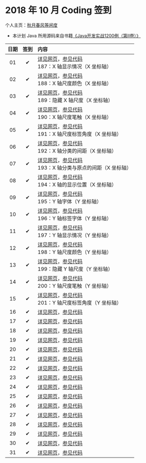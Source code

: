 # 2018 年 10 月 Coding 签到

个人主页：<a href="http://renkaigis.com/" target="_blank">秋月春风等闲度</a>

- 本计划 Java 所用源码来自书籍<a href="https://book.douban.com/subject/6535595/" target="_blank">《Java开发实战1200例（第Ⅱ卷）》</a>

| 日期 | 签到 | 内容 |
| :---: | :---: | :--- |
| 01 | ✔ | <a href="http://blog.renkaigis.com/KeepCoding/2018/10/01" target="_blank">详见网页</a>，<a href="https://github.com/renkaigis/KeepCoding/tree/master/2018/10/01" target="_blank">参见代码</a><br>187：X 轴显示情况（X 坐标轴） |
| 02 | ✔ | <a href="http://blog.renkaigis.com/KeepCoding/2018/10/02" target="_blank">详见网页</a>，<a href="https://github.com/renkaigis/KeepCoding/tree/master/2018/10/02" target="_blank">参见代码</a><br>188：X 轴尺度颜色（X 坐标轴） |
| 03 | ✔ | <a href="http://blog.renkaigis.com/KeepCoding/2018/10/03" target="_blank">详见网页</a>，<a href="https://github.com/renkaigis/KeepCoding/tree/master/2018/10/03" target="_blank">参见代码</a><br>189：隐藏 X 轴尺度（X 坐标轴） |
| 04 | ✔ | <a href="http://blog.renkaigis.com/KeepCoding/2018/10/04" target="_blank">详见网页</a>，<a href="https://github.com/renkaigis/KeepCoding/tree/master/2018/10/04" target="_blank">参见代码</a><br>190：X 轴尺度笔触（X 坐标轴） |
| 05 | ✔ | <a href="http://blog.renkaigis.com/KeepCoding/2018/10/05" target="_blank">详见网页</a>，<a href="https://github.com/renkaigis/KeepCoding/tree/master/2018/10/05" target="_blank">参见代码</a><br>191：X 轴尺度标签角度（X 坐标轴） |
| 06 | ✔ | <a href="http://blog.renkaigis.com/KeepCoding/2018/10/06" target="_blank">详见网页</a>，<a href="https://github.com/renkaigis/KeepCoding/tree/master/2018/10/06" target="_blank">参见代码</a><br>192：X 轴分类的间距（X 坐标轴） |
| 07 | ✔ | <a href="http://blog.renkaigis.com/KeepCoding/2018/10/07" target="_blank">详见网页</a>，<a href="https://github.com/renkaigis/KeepCoding/tree/master/2018/10/07" target="_blank">参见代码</a><br>193：X 轴分类与原点的间距（X 坐标轴） |
| 08 | ✔ | <a href="http://blog.renkaigis.com/KeepCoding/2018/10/08" target="_blank">详见网页</a>，<a href="https://github.com/renkaigis/KeepCoding/tree/master/2018/10/08" target="_blank">参见代码</a><br>194：X 轴的显示位置（X 坐标轴） |
| 09 | ✔ | <a href="http://blog.renkaigis.com/KeepCoding/2018/10/09" target="_blank">详见网页</a>，<a href="https://github.com/renkaigis/KeepCoding/tree/master/2018/10/09" target="_blank">参见代码</a><br>195：Y 轴字体（Y 坐标轴） |
| 10 | ✔ | <a href="http://blog.renkaigis.com/KeepCoding/2018/10/10" target="_blank">详见网页</a>，<a href="https://github.com/renkaigis/KeepCoding/tree/master/2018/10/10" target="_blank">参见代码</a><br>196：Y 轴标签字体（Y 坐标轴） |
| 11 | ✔ | <a href="http://blog.renkaigis.com/KeepCoding/2018/10/11" target="_blank">详见网页</a>，<a href="https://github.com/renkaigis/KeepCoding/tree/master/2018/10/11" target="_blank">参见代码</a><br>197：Y 轴显示情况（Y 坐标轴） |
| 12 | ✔ | <a href="http://blog.renkaigis.com/KeepCoding/2018/10/12" target="_blank">详见网页</a>，<a href="https://github.com/renkaigis/KeepCoding/tree/master/2018/10/12" target="_blank">参见代码</a><br>198：Y 轴尺度颜色（Y 坐标轴） |
| 13 | ✔ | <a href="http://blog.renkaigis.com/KeepCoding/2018/10/13" target="_blank">详见网页</a>，<a href="https://github.com/renkaigis/KeepCoding/tree/master/2018/10/13" target="_blank">参见代码</a><br>199：隐藏 Y 轴尺度（Y 坐标轴） |
| 14 | ✔ | <a href="http://blog.renkaigis.com/KeepCoding/2018/10/14" target="_blank">详见网页</a>，<a href="https://github.com/renkaigis/KeepCoding/tree/master/2018/10/14" target="_blank">参见代码</a><br>200：Y 轴尺度笔触（Y 坐标轴） |
| 15 | ✔ | <a href="http://blog.renkaigis.com/KeepCoding/2018/10/15" target="_blank">详见网页</a>，<a href="https://github.com/renkaigis/KeepCoding/tree/master/2018/10/15" target="_blank">参见代码</a><br>201：Y 轴尺度标签角度（Y 坐标轴） |
| 16 | ✔ | <a href="http://blog.renkaigis.com/KeepCoding/2018/10/16" target="_blank">详见网页</a>，<a href="https://github.com/renkaigis/KeepCoding/tree/master/2018/10/16" target="_blank">参见代码</a><br> |
| 17 | ✔ | <a href="http://blog.renkaigis.com/KeepCoding/2018/10/17" target="_blank">详见网页</a>，<a href="https://github.com/renkaigis/KeepCoding/tree/master/2018/10/17" target="_blank">参见代码</a><br> |
| 18 | ✔ | <a href="http://blog.renkaigis.com/KeepCoding/2018/10/18" target="_blank">详见网页</a>，<a href="https://github.com/renkaigis/KeepCoding/tree/master/2018/10/18" target="_blank">参见代码</a><br> |
| 19 | ✔ | <a href="http://blog.renkaigis.com/KeepCoding/2018/10/19" target="_blank">详见网页</a>，<a href="https://github.com/renkaigis/KeepCoding/tree/master/2018/10/19" target="_blank">参见代码</a><br> |
| 20 | ✔ | <a href="http://blog.renkaigis.com/KeepCoding/2018/10/20" target="_blank">详见网页</a>，<a href="https://github.com/renkaigis/KeepCoding/tree/master/2018/10/20" target="_blank">参见代码</a><br> |
| 21 | ✔ | <a href="http://blog.renkaigis.com/KeepCoding/2018/10/21" target="_blank">详见网页</a>，<a href="https://github.com/renkaigis/KeepCoding/tree/master/2018/10/21" target="_blank">参见代码</a><br> |
| 22 | ✔ | <a href="http://blog.renkaigis.com/KeepCoding/2018/10/22" target="_blank">详见网页</a>，<a href="https://github.com/renkaigis/KeepCoding/tree/master/2018/10/22" target="_blank">参见代码</a><br> |
| 23 | ✔ | <a href="http://blog.renkaigis.com/KeepCoding/2018/10/23" target="_blank">详见网页</a>，<a href="https://github.com/renkaigis/KeepCoding/tree/master/2018/10/23" target="_blank">参见代码</a><br> |
| 24 | ✔ | <a href="http://blog.renkaigis.com/KeepCoding/2018/10/24" target="_blank">详见网页</a>，<a href="https://github.com/renkaigis/KeepCoding/tree/master/2018/10/24" target="_blank">参见代码</a><br> |
| 25 | ✔ | <a href="http://blog.renkaigis.com/KeepCoding/2018/10/25" target="_blank">详见网页</a>，<a href="https://github.com/renkaigis/KeepCoding/tree/master/2018/10/25" target="_blank">参见代码</a><br> |
| 26 | ✔ | <a href="http://blog.renkaigis.com/KeepCoding/2018/10/26" target="_blank">详见网页</a>，<a href="https://github.com/renkaigis/KeepCoding/tree/master/2018/10/26" target="_blank">参见代码</a><br> |
| 27 | ✔ | <a href="http://blog.renkaigis.com/KeepCoding/2018/10/27" target="_blank">详见网页</a>，<a href="https://github.com/renkaigis/KeepCoding/tree/master/2018/10/27" target="_blank">参见代码</a><br> |
| 28 | ✔ | <a href="http://blog.renkaigis.com/KeepCoding/2018/10/28" target="_blank">详见网页</a>，<a href="https://github.com/renkaigis/KeepCoding/tree/master/2018/10/28" target="_blank">参见代码</a><br> |
| 29 | ✔ | <a href="http://blog.renkaigis.com/KeepCoding/2018/10/29" target="_blank">详见网页</a>，<a href="https://github.com/renkaigis/KeepCoding/tree/master/2018/10/29" target="_blank">参见代码</a><br> |
| 30 | ✔ | <a href="http://blog.renkaigis.com/KeepCoding/2018/10/30" target="_blank">详见网页</a>，<a href="https://github.com/renkaigis/KeepCoding/tree/master/2018/10/30" target="_blank">参见代码</a><br> |
| 31 | ✔ | <a href="http://blog.renkaigis.com/KeepCoding/2018/10/31" target="_blank">详见网页</a>，<a href="https://github.com/renkaigis/KeepCoding/tree/master/2018/10/31" target="_blank">参见代码</a><br> |